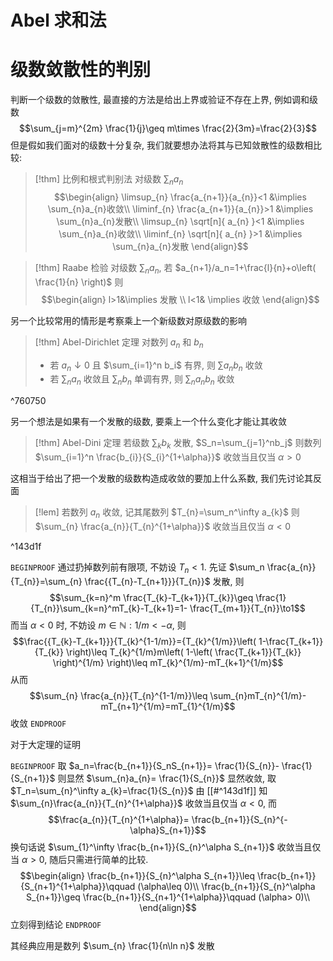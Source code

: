 # Abel 求和法

# 级数敛散性的判别

判断一个级数的敛散性, 最直接的方法是给出上界或验证不存在上界, 例如调和级数
$$\sum_{j=m}^{2m} \frac{1}{j}\geq m\times \frac{2}{3m}=\frac{2}{3}$$
但是假如我们面对的级数十分复杂, 我们就要想办法将其与已知敛散性的级数相比较:

> [!thm] 比例和根式判别法
> 对级数 $\sum_{n}a_{n}$
> $$\begin{align}
> \limsup_{n} \frac{a_{n+1}}{a_{n}}<1 &\implies \sum_{n}a_{n}收敛\\
> \liminf_{n} \frac{a_{n+1}}{a_{n}}>1 &\implies \sum_{n}a_{n}发散\\
> \limsup_{n} \sqrt[n]{ a_{n} }<1 &\implies \sum_{n}a_{n}收敛\\
> \liminf_{n} \sqrt[n]{ a_{n} }>1 &\implies \sum_{n}a_{n}发散
> \end{align}$$

> [!thm] Raabe 检验
> 对级数 $\sum_{n}a_{n}$, 若 $a_{n+1}/a_n=1+\frac{l}{n}+o\left( \frac{1}{n} \right)$ 则
> $$\begin{align}
> l>1&\implies 发散 \\
> l<1& \implies 收敛
> \end{align}$$

另一个比较常用的情形是考察乘上一个新级数对原级数的影响

> [!thm] Abel-Dirichlet 定理
> 对数列 $a_{n}$ 和 $b_n$
> - 若 $a_n\downarrow 0$ 且 $\sum_{i=1}^n b_i$ 有界, 则 $\sum a_nb_n$ 收敛
> - 若 $\sum_n a_n$ 收敛且 $\sum_{n} b_n$ 单调有界, 则 $\sum_{n}a_{n}b_{n}$ 收敛

^760750

另一个想法是如果有一个发散的级数, 要乘上一个什么变化才能让其收敛

> [!thm] Abel-Dini 定理
> 若级数 $\sum_k b_k$ 发散, $S_n=\sum_{j=1}^nb_j$ 则数列 $\sum_{i=1}^n \frac{b_{i}}{S_{i}^{1+\alpha}}$ 收敛当且仅当 $\alpha>0$

这相当于给出了把一个发散的级数构造成收敛的要加上什么系数, 我们先讨论其反面

> [!lem]
> 若数列 $a_n$ 收敛, 记其尾数列 $T_{n}=\sum_n^\infty a_{k}$ 则 $\sum_{n} \frac{a_{n}}{T_{n}^{1+\alpha}}$ 收敛当且仅当 $\alpha<0$

^143d1f

`BEGINPROOF`
通过扔掉数列前有限项, 不妨设 $T_n<1$. 先证 $\sum_n \frac{a_{n}}{T_{n}}=\sum_{n} \frac{{T_{n}-T_{n+1}}}{T_{n}}$ 发散, 则
$$\sum_{k=n}^m \frac{T_{k}-T_{k+1}}{T_{k}}\geq \frac{1}{T_{n}}\sum_{k=n}^mT_{k}-T_{k+1}=1- \frac{T_{m+1}}{T_{n}}\to1$$
而当 $\alpha<0$ 时, 不妨设 $m\in\mathbb N:1/m<-\alpha$, 则
$$\frac{{T_{k}-T_{k+1}}}{T_{k}^{1-1/m}}={T_{k}^{1/m}}\left( 1-\frac{T_{k+1}}{T_{k}} \right)\leq T_{k}^{1/m}m\left( 1-\left( \frac{T_{k+1}}{T_{k}} \right)^{1/m} \right)\leq mT_{k}^{1/m}-mT_{k+1}^{1/m}$$
从而
$$\sum_{n} \frac{a_{n}}{T_{n}^{1-1/m}}\leq \sum_{n}mT_{n}^{1/m}-mT_{n+1}^{1/m}=mT_{1}^{1/m}$$
收敛
`ENDPROOF`

对于大定理的证明

`BEGINPROOF`
取 $a_n=\frac{b_{n+1}}{S_nS_{n+1}}= \frac{1}{S_{n}}- \frac{1}{S_{n+1}}$ 则显然 $\sum_{n}a_{n}= \frac{1}{S_{n}}$ 显然收敛, 取 $T_n=\sum_{n}^\infty a_{k}=\frac{1}{S_{n}}$
由 [[#^143d1f]] 知 $\sum_{n}\frac{a_{n}}{T_{n}^{1+\alpha}}$ 收敛当且仅当 $\alpha<0$, 而
$$\frac{a_{n}}{T_{n}^{1+\alpha}}= \frac{b_{n+1}}{S_{n}^{-\alpha}S_{n+1}}$$
换句话说 $\sum_{1}^\infty \frac{b_{n+1}}{S_{n}^\alpha S_{n+1}}$ 收敛当且仅当 $\alpha>0$, 随后只需进行简单的比较.
$$\begin{align}
\frac{b_{n+1}}{S_{n}^\alpha S_{n+1}}\leq \frac{b_{n+1}}{S_{n+1}^{1+\alpha}}\qquad (\alpha\leq 0)\\
\frac{b_{n+1}}{S_{n}^\alpha S_{n+1}}\geq \frac{b_{n+1}}{S_{n+1}^{1+\alpha}}\qquad (\alpha> 0)\\
\end{align}$$
立刻得到结论
`ENDPROOF`

其经典应用是数列 $\sum_{n} \frac{1}{n\ln n}$ 发散